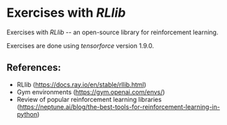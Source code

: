 # Exercises with *RLlib*

Exercises with *RLlib* -- an open-source library for reinforcement learning.

Exercises are done using *tensorforce* version 1.9.0.


## References:

- RLlib (https://docs.ray.io/en/stable/rllib.html)
- Gym environments (https://gym.openai.com/envs/)
- Review of popular reinforcement learning libraries (https://neptune.ai/blog/the-best-tools-for-reinforcement-learning-in-python)
